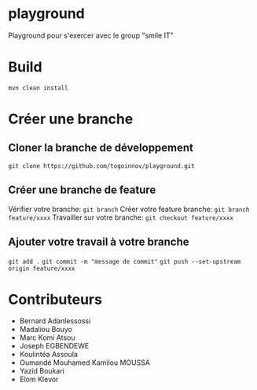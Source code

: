 # playground

Playground pour s'exercer avec le group "smile IT"

# Build

`mvn clean install`

# Créer une branche

## Cloner la branche de développement

`git clone https://github.com/togoinnov/playground.git`

## Créer une branche de feature

Vérifier votre branche: `git branch`
Créer votre feature branche: `git branch feature/xxxx`
Travailler sur votre branche: `git checkout feature/xxxx`

## Ajouter votre travail à votre branche

`git add .`
`git commit -m "message de commit"`
`git push --set-upstream origin feature/xxxx`

# Contributeurs

- Bernard Adanlessossi
- Madaliou Bouyo
- Marc Komi Atsou
- Joseph EGBENDEWE
- Koulintéa Assoula
- Oumandé Mouhamed Kamilou MOUSSA
- Yazid Boukari
- Elom Klevor


